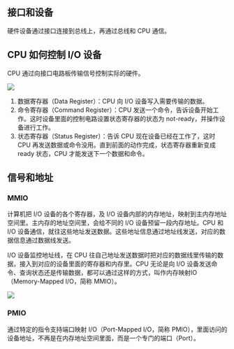 ## 接口和设备
硬件设备通过接口连接到总线上，再通过总线和 CPU 通信。

## CPU 如何控制 I/O 设备
CPU 通过向接口电路板传输信号控制实际的硬件。

![](/images/1648955244625-f9531f07-80da-4126-b84a-5639e252debd.png)

1. 数据寄存器（Data Register）：CPU 向 I/O 设备写入需要传输的数据。
2. 命令寄存器（Command Register）：CPU 发送一个命令，告诉设备开始工作。这时设备里面的控制电路设置状态寄存器的状态为 not-ready，并操作设备进行工作。
3. 状态寄存器（Status Register）：告诉 CPU 现在设备已经在工作了，这时 CPU 再发送数据或命令没用。直到前面的动作完成，状态寄存器重新变成 ready 状态，CPU 才能发送下一个数据和命令。

## 信号和地址
### MMIO
计算机把 I/O 设备的各个寄存器，及 I/O 设备内部的内存地址，映射到主内存地址空间里。主内存的地址空间里，会给不同的 I/O 设备预留一段内存地址。CPU 和 I/O 设备通信，就往这些地址发送数据。这些地址信息通过地址线发送，对应的数据信息通过数据线发送。



I/O 设备监控地址线，在 CPU 往自己地址发送数据时把对应的数据线里传输的数据，接入到对应的设备里面的寄存器和内存里。CPU 无论是向 I/O 设备发送命令、查询状态还是传输数据，都可以通过这样的方式，叫作内存映射IO（Memory-Mapped I/O，简称 MMIO）。

![](/images/1648955970542-c8b64dde-43e1-413b-8d48-134411f0c9ff.png)

### PMIO
通过特定的指令支持端口映射 I/O（Port-Mapped I/O，简称 PMIO），里面访问的设备地址，不再是在内存地址空间里面，而是一个专门的端口（Port）。

